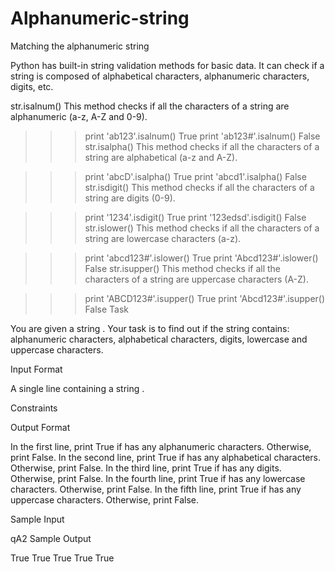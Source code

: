 # Alphanumeric-string
Matching the alphanumeric string

Python has built-in string validation methods for basic data. It can check if a string is composed of alphabetical characters, alphanumeric characters, digits, etc.

str.isalnum()
This method checks if all the characters of a string are alphanumeric (a-z, A-Z and 0-9).

>>> print 'ab123'.isalnum()
True
>>> print 'ab123#'.isalnum()
False
str.isalpha()
This method checks if all the characters of a string are alphabetical (a-z and A-Z).

>>> print 'abcD'.isalpha()
True
>>> print 'abcd1'.isalpha()
False
str.isdigit()
This method checks if all the characters of a string are digits (0-9).

>>> print '1234'.isdigit()
True
>>> print '123edsd'.isdigit()
False
str.islower()
This method checks if all the characters of a string are lowercase characters (a-z).

>>> print 'abcd123#'.islower()
True
>>> print 'Abcd123#'.islower()
False
str.isupper()
This method checks if all the characters of a string are uppercase characters (A-Z).

>>> print 'ABCD123#'.isupper()
True
>>> print 'Abcd123#'.isupper()
False
Task

You are given a string .
Your task is to find out if the string  contains: alphanumeric characters, alphabetical characters, digits, lowercase and uppercase characters.

Input Format

A single line containing a string .

Constraints


Output Format

In the first line, print True if  has any alphanumeric characters. Otherwise, print False.
In the second line, print True if  has any alphabetical characters. Otherwise, print False.
In the third line, print True if  has any digits. Otherwise, print False.
In the fourth line, print True if  has any lowercase characters. Otherwise, print False.
In the fifth line, print True if  has any uppercase characters. Otherwise, print False.

Sample Input

qA2
Sample Output

True
True
True
True
True
